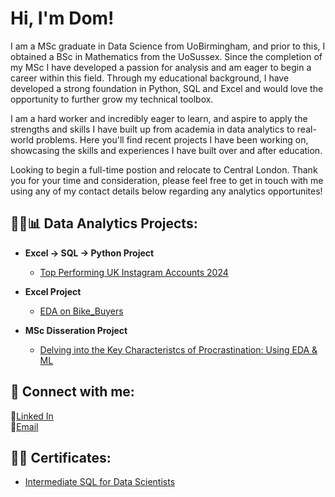 <h1>Hi, I'm Dom! </h1>

I am a MSc graduate in Data Science from UoBirmingham, and prior to this, I obtained a BSc in Mathematics from the UoSussex. Since the completion of my MSc I have developed a passion for analysis and am eager to begin a career within this field.
Through my educational background, I have developed a strong foundation in Python, SQL and Excel and would love the opportunity to further grow my technical toolbox.
<br/>

I am a hard worker and incredibly eager to learn, and aspire to apply the strengths and skills I have built up from academia in data analytics to real-world problems.
Here you'll find recent projects I have been working on, showcasing the skills and experiences I have built over and after education.
<br/>

Looking to begin a full-time postion and relocate to Central London.
Thank you for your time and consideration, please feel free to get in touch with me using any of my contact details below regarding any analytics opportunites!
<br/>

<h2>👨‍💻📊 Data Analytics Projects:</h2>

- <b>Excel -> SQL -> Python Project</b>
  - [Top Performing UK Instagram Accounts 2024](https://github.com/dzxlai/top_uk_instagrammers_2024)

- <b>Excel Project</b>
  - [EDA on Bike_Buyers](https://github.com/dzxlai/bike_buyers_project)

- <b> MSc Disseration Project </b>
  - [Delving into the Key Characteristcs of Procrastination: Using EDA & ML](https://github.com/dzxlai/MSc_Project/)

<!--  - <b>Data Structures and Algorithms Practice (AlgoExpert)</b> -->
<!--  - [Praciting DS & Algos in Python](https://github.com/joshmadakor1/Algorithms-Practice) -->

<h2> 🤳 Connect with me:</h2>

<!-- [<img align="left" alt="JoshMadakor | LinkedIn" width="22px" src="https://cdn.jsdelivr.net/npm/simple-icons@v3/icons/linkedin.svg" />][linkedin] -->
<!-- [linkedin]: https://www.linkedin.com/in/dominic-lai-120567239 -->
👤<a href="https://www.linkedin.com/in/dominic-lai-120567239">Linked In</a>
<br/>
📧<a href="dominiczxlai@gmail.com">Email</a>

<h2> 📜🏅 Certificates:</h2>

- [Intermediate SQL for Data Scientists](https://www.linkedin.com/learning/certificates/f8e390c3f8a00049a4e75879ba98a8a8f9ea384f23956909d94d36181d85dac8)

<!--
**joshmadakor1/joshmadakor1** is a ✨ _special_ ✨ repository because its `README.md` (this file) appears on your GitHub profile.

Here are some ideas to get you started:

- 🔭 I’m currently working on ...
- 🌱 I’m currently learning ...
- 👯 I’m looking to collaborate on ...
- 🤔 I’m looking for help with ...
- 💬 Ask me about ...
- 📫 How to reach me: ...
- 😄 Pronouns: ...
- ⚡ Fun fact: ...
-->
